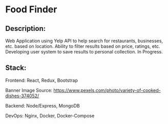 # Food Finder 

## Description:
 Web Application using Yelp API to help search for restaurants, businesses, etc. based on location.
 Ability to filter results based on price, ratings, etc.
 Developing user system to save results to personal collection. 
 In Progress.

## Stack:

 Frontend: React, Redux, Bootstrap

 Banner Image Source: https://www.pexels.com/photo/variety-of-cooked-dishes-374052/

 Backend: Node/Express, MongoDB

 DevOps: Nginx, Docker, Docker-Compose